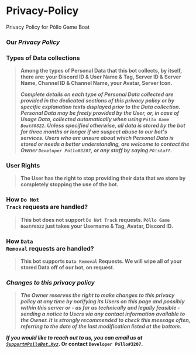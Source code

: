 # Privacy-Policy
Privacy Policy for Póllo Game Boat

### <strong>Our <i>Privacy Policy</i></strong>

### <b>Types of Data collections</b>

<blockquote>
<p><b>Among the types of Personal Data that this bot collects, by itself, there are:  your Discord ID & User Name & Tag, Server ID & Server Name, Channel ID & Channel Name, your Avatar, Server Icon.</p></b>

<p><strong><b><i>Complete details on each type of Personal Data collected are provided in the dedicated sections of this privacy policy or by specific explanation texts displayed prior to the Data collection.
Personal Data may be freely provided by the User, or, in case of Usage Data, collected automatically when using <code>Póllo Game Boat#0822</code>.
Unless specified otherwise, all data is stored by the bot for three months or longer if we suspect abuse to our bot's services.  Users who are unsure about which Personal Data is stored or needs a better understanding, are welcome to contact the Owner <code>Developer Póllo#3207</code>, or any staff by saying <code>PO!staff</code>.</i></b></strong></p>
</blockquote>

### <b> User Rights</b></h4>

<blockquote>
  <p><strong><b>The User has the right to stop providing their data that we store by completely stopping the use of the bot.</strong></b></p>
</blockquote>

### <b>How <code>Do Not Track</code> requests are handled?</b></h4>

<blockquote>
  <p><strong><b>This bot does not support <code>Do Not Track</code> requests. 
    <code>Póllo Game Boat#0822</code> just takes your Username & Tag, Avatar, Discord ID.</strong></b></p>
</blockquote>

### <b>How <code>Data Removal</code> requests are handled?</b></h4>

<blockquote>
  <p><strong><b>This bot supports <code>Data Removal</code> Requests.
We will wipe all of your stored Data off of our bot, on request.</strong></b></p>
</blockquote>

### <b><i>Changes to this privacy policy</i></b>

<blockquote>
<p><strong><b><i>The Owner reserves the right to make changes to this privacy policy at any time by notifying its Users on this page and possibly within this server or - as far as technically and legally feasible - sending a notice to Users via any contact information available to the Owner. 
It is strongly recommended to check this message often, referring to the date of the last modification listed at the bottom.</i></strong></b></p>
</blockquote>

<p><strong><b><i>If you would like to reach out to us, you can email us at <a href="mailto:Support@PolloBot.Xyz"><code>Support@PolloBot.Xyz</code></a></i>.  Or contact <code>Developer Póllo#3207</code>.</strong></b></p>
